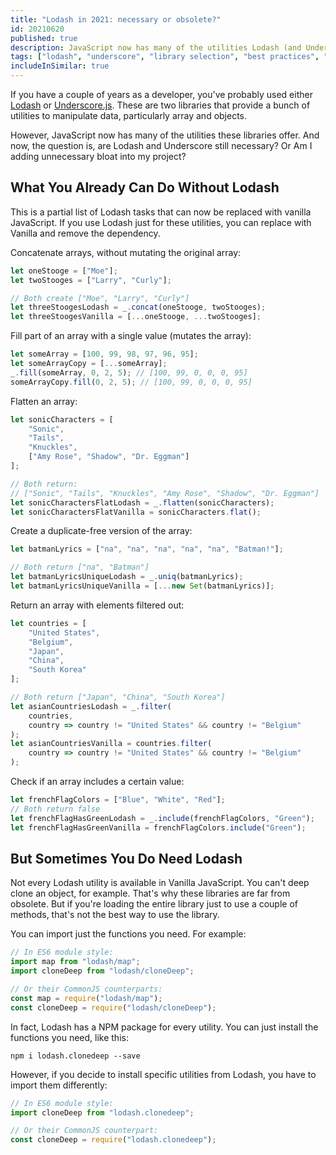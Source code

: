 ```yaml
---
title: "Lodash in 2021: necessary or obsolete?"
id: 20210620
published: true
description: JavaScript now has many of the utilities Lodash (and Underscore) used to offer. Are these still necessary, or Am I adding unnecessary bloat into my project?
tags: ["lodash", "underscore", "library selection", "best practices", "functional programming"]
includeInSimilar: true
---
```

If you have a couple of years as a developer, you've probably used either [Lodash](https://lodash.com/) or [Underscore.js](https://underscorejs.org/). These are two libraries that provide a bunch of utilities to manipulate data, particularly array and objects.

However, JavaScript now has many of the utilities these libraries offer. And now, the question is, are Lodash and Underscore still necessary? Or Am I adding unnecessary bloat into my project?

## What You Already Can Do Without Lodash
This is a partial list of Lodash tasks that can now be replaced with vanilla JavaScript. If you use Lodash just for these utilities, you can replace with Vanilla and remove the dependency.

Concatenate arrays, without mutating the original array:
```javascript
let oneStooge = ["Moe"];
let twoStooges = ["Larry", "Curly"];

// Both create ["Moe", "Larry", "Curly"]
let threeStoogesLodash = _.concat(oneStooge, twoStooges);
let threeStoogesVanilla = [...oneStooge, ...twoStooges];
```

Fill part of an array with a single value (mutates the array):
```javascript
let someArray = [100, 99, 98, 97, 96, 95];
let someArrayCopy = [...someArray];
_.fill(someArray, 0, 2, 5); // [100, 99, 0, 0, 0, 95]
someArrayCopy.fill(0, 2, 5); // [100, 99, 0, 0, 0, 95]
```
Flatten an array:
```javascript
let sonicCharacters = [
    "Sonic",
    "Tails",
    "Knuckles",
    ["Amy Rose", "Shadow", "Dr. Eggman"]
];

// Both return:
// ["Sonic", "Tails", "Knuckles", "Amy Rose", "Shadow", "Dr. Eggman"]
let sonicCharactersFlatLodash = _.flatten(sonicCharacters);
let sonicCharactersFlatVanilla = sonicCharacters.flat();
```

Create a duplicate-free version of the array:
```javascript
let batmanLyrics = ["na", "na", "na", "na", "na", "Batman!"];

// Both return ["na", "Batman"]
let batmanLyricsUniqueLodash = _.uniq(batmanLyrics);
let batmanLyricsUniqueVanilla = [...new Set(batmanLyrics)];
```

Return an array with elements filtered out:
```javascript
let countries = [
    "United States", 
    "Belgium",
    "Japan",
    "China",
    "South Korea"
];

// Both return ["Japan", "China", "South Korea"]
let asianCountriesLodash = _.filter(
    countries,
    country => country != "United States" && country != "Belgium"
);
let asianCountriesVanilla = countries.filter(
    country => country != "United States" && country != "Belgium"
);
```

Check if an array includes a certain value:
```javascript
let frenchFlagColors = ["Blue", "White", "Red"];
// Both return false
let frenchFlagHasGreenLodash = _.include(frenchFlagColors, "Green");
let frenchFlagHasGreenVanilla = frenchFlagColors.include("Green");
```
## But Sometimes You Do Need Lodash
Not every Lodash utility is available in Vanilla JavaScript. You can't deep clone an object, for example. That's why these libraries are far from obsolete. But if you're loading the entire library just to use a couple of methods, that's not the best way to use the library.

You can import just the functions you need. For example:
```javascript
// In ES6 module style:
import map from "lodash/map";
import cloneDeep from "lodash/cloneDeep";

// Or their CommonJS counterparts:
const map = require("lodash/map");
const cloneDeep = require("lodash/cloneDeep");
```

In fact, Lodash has a NPM package for every utility. You can just install the functions you need, like this:
```
npm i lodash.clonedeep --save
```
However, if you decide to install specific utilities from Lodash, you have to import them differently:
```javascript
// In ES6 module style:
import cloneDeep from "lodash.clonedeep";

// Or their CommonJS counterpart:
const cloneDeep = require("lodash.clonedeep");
```